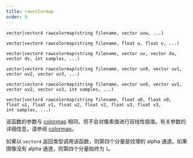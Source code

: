```yaml
---
title: rawcolormap
order: 9
---
```

`vector|vector4 rawcolormap(string filename, vector uvw, ...)`

`vector|vector4 rawcolormap(string filename, float u, float v, ...)`

`vector|vector4 rawcolormap(string filename, vector uv, vector du, vector dv, int samples, ...)`

`vector|vector4 rawcolormap(string filename, vector uv0, vector uv1, vector uv2, vector uv3, ...)`

`vector|vector4 rawcolormap(string filename, vector uv0, vector uv1, vector uv2, vector uv3, int samples, ...)`

`vector|vector4 rawcolormap(string filename, float u0, float v0, float u1, float v1, float u2, float v2, float u3, float v3, int samples, ...)`

该函数的参数与 [colormap](colormap.html "从纹理文件中查找（经过过滤的）颜色。") 相同，但不会对像素值进行双线性插值。有关参数的详细信息，请参阅 [colormap](colormap.html "从纹理文件中查找（经过过滤的）颜色。")。

如果以 `vector4` 返回类型调用该函数，则第四个分量是纹理的 alpha 通道。如果图像没有 alpha 通道，则第四个分量始终为 `1`。
